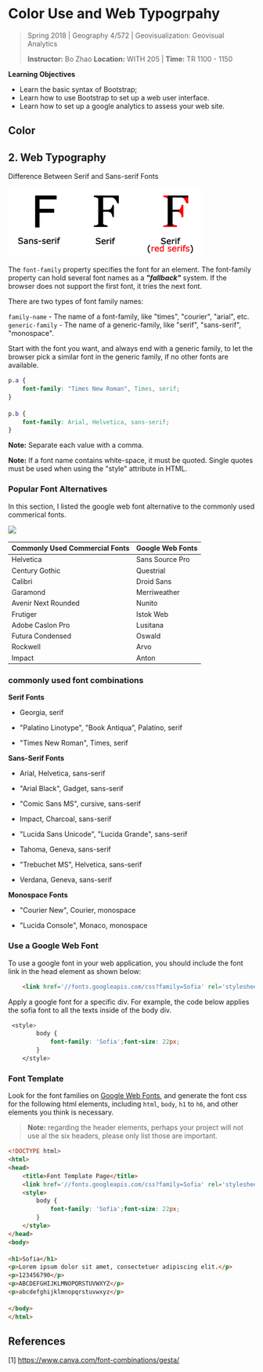 # Color Use and Web Typogrpahy

> Spring 2018 | Geography 4/572 | Geovisualization: Geovisual Analytics
>
> **Instructor:** Bo Zhao  **Location:** WITH 205 | **Time:** TR 1100 - 1150

**Learning Objectives**

- Learn the basic syntax of Bootstrap;
- Learn how to use Bootstrap to set up a web user interface.
- Learn how to set up a google analytics to assess your web site.


## Color

###

## 2\. Web Typography

Difference Between Serif and Sans-serif Fonts

![](assets/serif.gif)

The `font-family` property specifies the font for an element. The font-family property can hold several font names as a ***"fallback"*** system. If the browser does not support the first font, it tries the next font.

There are two types of font family names:

`family-name` - The name of a font-family, like "times", "courier", "arial", etc.
`generic-family` - The name of a generic-family, like "serif", "sans-serif", "monospace".

Start with the font you want, and always end with a generic family, to let the browser pick a similar font in the generic family, if no other fonts are available.


```css
p.a {
    font-family: "Times New Roman", Times, serif;
}

p.b {
    font-family: Arial, Helvetica, sans-serif;
}
```

**Note:** Separate each value with a comma.

**Note:** If a font name contains white-space, it must be quoted. Single quotes must be used when using the "style" attribute in HTML.


### Popular Font Alternatives

In this section, I listed the google web font alternative to the commonly used commerical fonts.

![](img\GoogleFontAlt.png)


| Commonly Used Commercial Fonts | Google Web Fonts |
| ------------------------------ | ---------------- |
| Helvetica                      | Sans Source Pro  |
| Century Gothic                 | Questrial        |
| Calibri                        | Droid Sans       |
| Garamond                       | Merriweather     |
| Avenir Next Rounded            | Nunito           |
| Frutiger                       | Istok Web        |
| Adobe Caslon Pro               | Lusitana         |
| Futura Condensed               | Oswald           |
| Rockwell                       | Arvo             |
| Impact                         | Anton            |


### commonly used font combinations

**Serif Fonts**

- Georgia, serif

- "Palatino Linotype", "Book Antiqua", Palatino, serif

- "Times New Roman", Times, serif


**Sans-Serif Fonts**

- Arial, Helvetica, sans-serif

- "Arial Black", Gadget, sans-serif

- "Comic Sans MS", cursive, sans-serif

- Impact, Charcoal, sans-serif

- "Lucida Sans Unicode", "Lucida Grande", sans-serif

- Tahoma, Geneva, sans-serif

- "Trebuchet MS", Helvetica, sans-serif

- Verdana, Geneva, sans-serif

**Monospace Fonts**

- "Courier New", Courier, monospace

- "Lucida Console", Monaco, monospace

### Use a Google Web Font

To use a google font in your web application, you should include the font link in the head element as shown below:

```html
    <link href='//fonts.googleapis.com/css?family=Sofia' rel='stylesheet'>
```

Apply a google font for a specific div. For example, the code below applies the sofia font to all the texts inside of the body div.

```css
 <style>
        body {
            font-family: 'Sofia';font-size: 22px;
        }
    </style>
```



### Font Template
Look for the font families on [Google Web Fonts](https://fonts.google.com/), and generate the font css for the following html elements, including `html`, `body`, `h1` to `h6`, and other elements you think is necessary.

> **Note:** regarding the header elements, perhaps your project will not use al the six headers, please only list those are important.

```html
<!DOCTYPE html>
<html>
<head>
    <title>Font Template Page</title>
    <link href='//fonts.googleapis.com/css?family=Sofia' rel='stylesheet'>
    <style>
        body {
            font-family: 'Sofia';font-size: 22px;
        }
    </style>
</head>
<body>

<h1>Sofia</h1>
<p>Lorem ipsum dolor sit amet, consectetuer adipiscing elit.</p>
<p>123456790</p>
<p>ABCDEFGHIJKLMNOPQRSTUVWXYZ</p>
<p>abcdefghijklmnopqrstuvwxyz</p>

</body>
</html>
```


## References

[1] https://www.canva.com/font-combinations/gesta/
